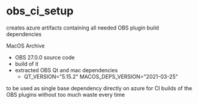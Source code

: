 # obs_ci_setup

creates azure artifacts containing all needed OBS plugin build dependencies

MacOS Archive
* OBS 27.0.0 source code
* build of it 
* extracted OBS Qt and mac dependencies 
  * QT_VERSION="5.15.2" MACOS_DEPS_VERSION="2021-03-25"

to be used as single base dependency directly on azure for CI builds of the OBS plugins without too much waste every time

